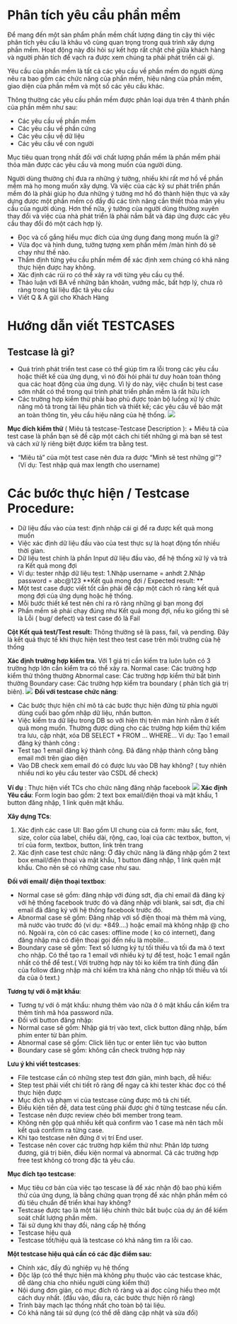 # Phân tích yêu cầu phần mềm
Để mang đến một sản phẩm phần mềm chất lượng đáng tin cậy thì việc phân tích yêu cầu là khâu vô cùng quan trọng trong quá trình xây dựng phần mềm. Hoạt động này đòi hỏi sự kết hợp rất chặt chẽ giữa khách hàng và người phân tích để vạch ra được xem chúng ta phải phát triển cái gì.

Yêu cầu của phần mềm là tất cả các yêu cầu về phần mềm do người dùng nêu ra bao gồm các chức năng của phần mềm, hiệu năng của phần mềm, giao diện của phần mềm và một số các yêu cầu khác.

Thông thường các yêu cầu phần mềm được phân loại dựa trên 4 thành phần của phần mềm như sau:
* Các yêu cầu về phần mềm
* Các yêu cầu về phần cứng
* Các yêu cầu về dữ liệu
* Các yêu cầu về con người

Mục tiêu quan trọng nhất đối với chất lượng phần mềm là phần mềm phải thỏa mãn được các yêu cầu và mong muốn của người dùng.

Người dùng thường chỉ đưa ra những ý tưởng, nhiều khi rất mơ hồ về phần mềm mà họ mong muốn xây dựng. Và việc của các kỹ sư phát triển phần mềm đó là phải giúp họ đưa những ý tưởng mơ hồ đó thành hiện thực và xây dựng được một phần mềm có đầy đủ các tính năng cần thiết thỏa mãn yêu cầu của người dùng. 
Hơn thế nữa, ý tưởng của người dùng thường xuyên thay đổi và việc của nhà phát triển là phải nắm bắt và đáp ứng được các yêu cầu thay đổi đó một cách hợp lý.
* Đọc và cố gắng hiểu mục đích của ứng dụng đang mong muốn là gì?
* Vừa đọc và hình dung, tưởng tượng xem phần mềm /màn hình đó sẽ chạy như thế nào.
* Thẩm định từng yêu cầu phần mềm để xác định xem chúng có khả năng thực hiện được hay không.
* Xác định các rủi ro có thể xảy ra với từng yêu cầu cụ thể.
* Thảo luận với BA  về những băn khoăn, vướng mắc, bất hợp lý, chưa rõ ràng trong tài liệu đặc tả yêu cầu
* Viết Q & A gửi cho Khách Hàng
# Hướng dẫn viết TESTCASES 
## Testcase là gì? 
* Quá trình phát triển test case có thể giúp tìm ra lỗi trong các yêu cầu hoặc thiết kế của ứng dụng, vì nó đòi hỏi phải tư duy hoàn toàn thông qua các hoạt động của ứng dụng. Vì lý do này, việc chuẩn bị test case sớm nhất có thể trong qui trình phát triển phần mềm là rất hữu ích 
* Các trường hợp kiểm thử phải bao phủ được toàn bộ luồng xử lý chức năng mô tả trong tài liệu phân tích và thiết kế; các yêu cầu về bảo mật an toàn thông tin, yêu cầu hiệu năng của hệ thống. 
![](https://images.viblo.asia/dd048cf5-a3d6-4a29-8ef7-1c9d51e51952.png)

**Mục đích kiểm thử** ( Miêu tả testcase-Testcase Description ): + Miêu tả của test case là phần bạn sẽ đề cập một cách chi tiết những gì mà bạn sẽ test và cách xử lý riêng biệt được kiểm tra bằng test. 
+ “Miêu tả” của một test case nên đưa ra được “Mình sẽ test những gì”?  (Ví dụ: Test nhập quá max length cho username)
# Các bước thực hiện / Testcase Procedure: 
+ Dữ liệu đầu vào của test: định nhập cái gì để ra được kết quả mong muốn 
+ Việc xác định dữ liệu đầu vào của test thực sự là hoạt động tốn nhiều thời gian. 
+ Dữ liệu test chính là phần Input dữ liệu đầu vào, để hệ thống xử lý và trả ra Kết quả mong đợi 
+ Ví dụ: tester nhập dữ liệu test: 
1.Nhập username = anhdt 
2.Nhập password = abc@123
**Kết quả mong đợi / Expected result: **
+ Một test case được viết tốt cần phải đề cập một cách rõ ràng kết quả mong đợi của ứng dụng hoặc hệ thống. 
+ Mỗi bước thiết kế test nên chỉ ra rõ ràng những gì bạn mong đợi 
+ Phần mềm sẽ phải chạy đúng như Kết quả mong đợi, nếu ko giống thì sẽ là Lỗi ( bug/ defect) và test case đó là Fail 

**Cột Kết quả test/Test result:** 
Thông thường sẽ là pass, fail, và pending. Đây là kết quả thực tế khi thực hiện test theo test case trên môi trường của hệ thống 

**Xác định trường hợp kiểm tra.** 
Với 1 giá trị cần kiểm tra luôn luôn có 3 trường hợp lớn cần kiểm tra có thể xảy ra. 
Normal case: Các trường hợp kiểm thử thông thường 
Abnormal case: Các trường hợp kiểm thử bất bình thường 
Boundary case: Các trường hợp kiểm tra boundary ( phân tích giá trị biên). 
![](https://images.viblo.asia/c56bcd21-ec42-449b-8437-f342d86604d0.png)
**Đối với testcase chức năng**: 
* Các bước thực hiện chỉ mô tả các bước thực hiện đứng từ phía người dùng cuối bao gồm nhập dữ liệu, nhấn button. 
* Việc kiểm tra dữ liệu trong DB so với hiện thị trên màn hình nằm ở kết quả mong muốn. Thường được dùng cho các trường hợp kiểm thử kiểm tra lưu, cập nhật, xóa DB SELECT * FROM … WHERE… 
Ví dụ: Tạo 1 email đăng ký thành công :
* Test tạo 1 email đăng ký thành công. Đã đăng nhập thành công bằng email mới trên giao diện 
* Vào DB check xem email đó có được lưu vào DB hay không? ( tuy nhiên nhiều nơi ko yêu cầu tester vào CSDL để check) 

**Ví dụ** : Thực hiện viết TCs cho chức năng đăng nhập facebook
![](https://images.viblo.asia/86f8ebd9-feef-42a8-b5ac-c348a99b1360.png)
**Xác định Yêu cầu**: Form login bao gồm: 2 text box email/điện thoại và mật khẩu, 1 button đăng nhập, 1 link quên mật khẩu. 

**Xây dựng TCs**: 
1. Xác định các case UI: Bao gồm UI chung của cả form: màu sắc, font, size, color của label, chiều dài, rộng, cao, loại của các textbox, button, vị trí của form, textbox, button, link trên trang 
2. Xác định case test chức năng: Ở đây chức năng là đăng nhập gồm 2 text box email/điện thoại và mật khẩu, 1 button đăng nhập, 1 link quên mật khẩu. Cho nên sẽ có những case như sau. 

**Đối với email/ điện thoại textbox**: 
* Normal case sẽ gồm: đăng nhập với đúng sdt, địa chỉ email đã đăng ký với hệ thống facebook trước đó và đăng nhập với blank, sai sdt, địa chỉ email đã đăng ký với hệ thống facebook trước đó. 
* Abnormal case sẽ gồm: Đăng nhập với số điện thoại mà thêm mã vùng, mã nước vào trước đó (ví dụ: +849....) hoặc email mà không nhập @ cho nó. Ngoài ra, còn có các cases: offline mode ( ko có internet), đang đăng nhập mà có điện thoại gọi đến nếu là mobile… 
* Boundary case sẽ gồm: Text số lương ký tự tối thiểu và tối đa mà ô text cho nhập. Có thể tạo ra 1 email với nhiều ký tự để test, hoặc 1 email ngắn nhất có thể để test.( Với trường hợp này tôi ko kiểm tra tính đúng đắn của follow đăng nhập mà chỉ kiểm tra khả năng cho nhập tối thiểu và tối đa của ô text.) 

**Tương tự với ô mật khẩu**: 
* Tương tự với ô mật khẩu: nhưng thêm vào nữa ở ô mật khẩu cần kiểm tra thêm tính mã hóa password nữa. 
* Đối với button đăng nhập:
*  Normal case sẽ gồm: Nhập giá trị vào text, click button đăng nhập, bấm phím enter từ bàn phím. 
* Abnormal case sẽ gồm: Click liên tục or enter liên tục vào button 
* Boundary case sẽ gồm: không cần check trường hợp này 

**Lưu ý khi viết testcases**: 
* File testcase cần có những step test đơn giản, minh bạch, dễ hiểu: 
* Step test phải viết chi tiết rõ ràng để ngay cả khi tester khác đọc có thể thực hiện được 
* Mục đích và phạm vi của testcase cũng được mô tả chi tiết. 
* Điều kiện tiền đề, data test cũng phải được ghi ở từng testcase nếu cần. 
* Testcase nên được review chéo bởi member trong team. 
* Không nên gộp quá nhiều kết quả confirm vào 1 case mà nên tách mỗi kết quả confirm ra từng case. 
* Khi tạo testcase nên đứng ở vị trí End user. 
* Testcase nên cover các trường hợp kiểm thử như: Phân lớp tương đương, giá trị biên, điều kiện normal và abnormal. Cả các trường hợp free test không có trong đặc tả yêu cầu. 

**Mục đích tạo testcase**: 
* Mục tiêu cơ bản của việc tạo tescase là để xác nhận độ bao phủ kiểm thử của ứng dụng, là bằng chứng quan trọng để xác nhận phần mềm có đủ tiêu chuẩn để triển khai hay không? 
* Testcase được tạo là một tài liệu chính thức bắt buộc của dự án để kiểm soát chất lượng phần mềm. 
* Tái sử dụng khi thay đổi, nâng cấp hệ thống 
* Testcase hiệu quả 
* Testcase tốt/hiệu quả là testcase có khả năng tìm ra lỗi cao. 

**Một testcase hiệu quả cần có các đặc điểm sau:**
* Chính xác, đầy đủ nghiệp vụ hệ thống 
* Độc lập (có thể thực hiện mà không phụ thuộc vào các testcase khác, dễ dàng chia cho nhiều người cùng kiểm thử) 
* Nội dung đơn giản, có mục đích rõ ràng và ai đọc cũng hiểu theo một cách duy nhất. (đầu vào, đầu ra, các bước thực hiện rõ ràng) 
* Trình bày mạch lạc thống nhất cho toàn bộ tài liệu. 
* Có khả năng tái sử dụng (có thể dễ dàng cập nhật và sửa đổi)